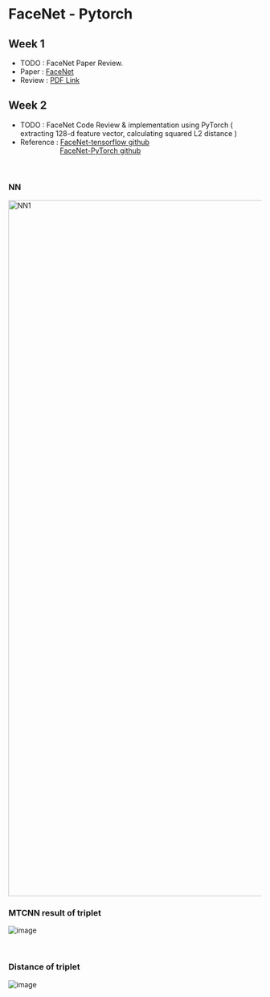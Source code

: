 # FaceNet - Pytorch  
## Week 1  
- TODO :  FaceNet Paper Review.  
- Paper : [FaceNet](https://arxiv.org/pdf/1503.03832.pdf)  
- Review : [PDF Link](https://github.com/Taaewoo/Paper_review/blob/master/09.%20FaceNet%3B%20A%20Unified%20Embedding%20for%20Face%20Recognition%20and%20Clustering.pdf)  
  
## Week 2  
- TODO : FaceNet Code Review & implementation using PyTorch ( extracting 128-d feature vector, calculating squared L2 distance )
- Reference : [FaceNet-tensorflow github](https://github.com/davidsandberg/facenet)  
&nbsp;&nbsp;&nbsp;&nbsp;&nbsp;&nbsp;&nbsp;&nbsp;&nbsp;&nbsp;&nbsp;&nbsp;&nbsp;&nbsp;&nbsp;&nbsp;&nbsp;&nbsp;&nbsp;
[FaceNet-PyTorch github](https://github.com/tbmoon/facenet)  
<br>  

### NN
<img width="1383" alt="NN1" src="https://user-images.githubusercontent.com/28804154/88418802-12075580-ce1f-11ea-85e8-b1974475b593.png">

<br>  

### **MTCNN result of triplet**
![image](https://user-images.githubusercontent.com/28804154/88461635-265f5700-cee0-11ea-8ed7-52f073ce5a33.png)

<br>  

### **Distance of triplet**
![image](https://user-images.githubusercontent.com/28804154/88461780-87d3f580-cee1-11ea-8a4d-bd832cc3d82b.png)

